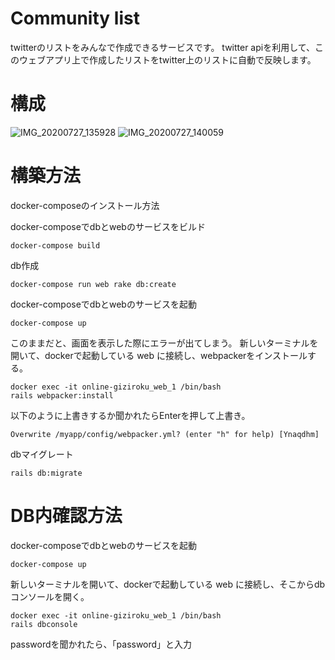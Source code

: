 # Community list

twitterのリストをみんなで作成できるサービスです。
twitter apiを利用して、このウェブアプリ上で作成したリストをtwitter上のリストに自動で反映します。

# 構成
![IMG_20200727_135928](https://user-images.githubusercontent.com/29334692/88580428-8b54b180-d086-11ea-817d-375a1d284322.jpg)
![IMG_20200727_140059](https://user-images.githubusercontent.com/29334692/88580447-90b1fc00-d086-11ea-9681-cfa59490d323.jpg)

# 構築方法

docker-composeのインストール方法

docker-composeでdbとwebのサービスをビルド
```
docker-compose build
```

db作成
```
docker-compose run web rake db:create
```

docker-composeでdbとwebのサービスを起動
```
docker-compose up
```

このままだと、画面を表示した際にエラーが出てしまう。
新しいターミナルを開いて、dockerで起動している web に接続し、webpackerをインストールする。
```
docker exec -it online-giziroku_web_1 /bin/bash
rails webpacker:install 
```



以下のように上書きするか聞かれたらEnterを押して上書き。
```
Overwrite /myapp/config/webpacker.yml? (enter "h" for help) [Ynaqdhm] 
```

dbマイグレート
```
rails db:migrate
```

# DB内確認方法

docker-composeでdbとwebのサービスを起動
```
docker-compose up
```

新しいターミナルを開いて、dockerで起動している web に接続し、そこからdbコンソールを開く。
```
docker exec -it online-giziroku_web_1 /bin/bash
rails dbconsole
```

passwordを聞かれたら、「password」と入力

